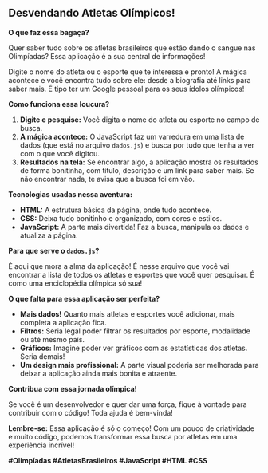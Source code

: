 ## **Desvendando Atletas Olímpicos!** 

**O que faz essa bagaça?**

Quer saber tudo sobre os atletas brasileiros que estão dando o sangue nas Olimpíadas? Essa aplicação é a sua central de informações! 

Digite o nome do atleta ou o esporte que te interessa e pronto! A mágica acontece e você encontra tudo sobre ele: desde a biografia até links para saber mais. É tipo ter um Google pessoal para os seus ídolos olímpicos! 

**Como funciona essa loucura?**

1. **Digite e pesquise:** Você digita o nome do atleta ou esporte no campo de busca.
2. **A mágica acontece:** O JavaScript faz um varredura em uma lista de dados (que está no arquivo `dados.js`) e busca por tudo que tenha a ver com o que você digitou.
3. **Resultados na tela:** Se encontrar algo, a aplicação mostra os resultados de forma bonitinha, com título, descrição e um link para saber mais. Se não encontrar nada, te avisa que a busca foi em vão. 

**Tecnologias usadas nessa aventura:**

* **HTML:** A estrutura básica da página, onde tudo acontece.
* **CSS:** Deixa tudo bonitinho e organizado, com cores e estilos.
* **JavaScript:** A parte mais divertida! Faz a busca, manipula os dados e atualiza a página.

**Para que serve o `dados.js`?**

É aqui que mora a alma da aplicação! É nesse arquivo que você vai encontrar a lista de todos os atletas e esportes que você quer pesquisar. É como uma enciclopédia olímpica só sua!

**O que falta para essa aplicação ser perfeita?**

* **Mais dados!** Quanto mais atletas e esportes você adicionar, mais completa a aplicação fica.
* **Filtros:** Seria legal poder filtrar os resultados por esporte, modalidade ou até mesmo país.
* **Gráficos:** Imagine poder ver gráficos com as estatísticas dos atletas. Seria demais!
* **Um design mais profissional:** A parte visual poderia ser melhorada para deixar a aplicação ainda mais bonita e atraente.

**Contribua com essa jornada olímpica!**

Se você é um desenvolvedor e quer dar uma força, fique à vontade para contribuir com o código! Toda ajuda é bem-vinda! 

**Lembre-se:** Essa aplicação é só o começo! Com um pouco de criatividade e muito código, podemos transformar essa busca por atletas em uma experiência incrível! 

**#Olimpíadas #AtletasBrasileiros #JavaScript #HTML #CSS**
